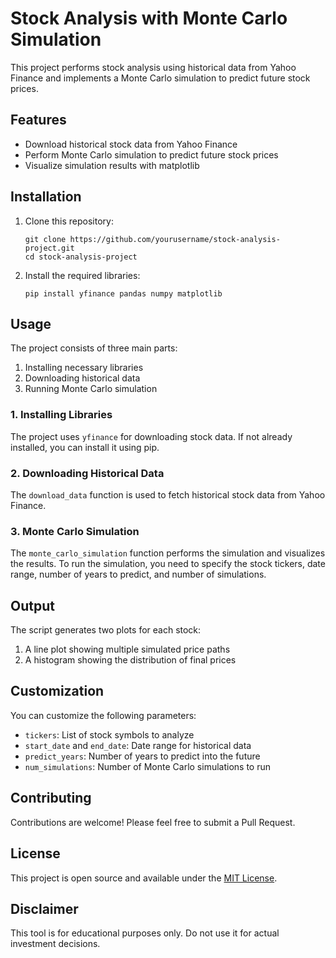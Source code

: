 # Stock Analysis with Monte Carlo Simulation

This project performs stock analysis using historical data from Yahoo Finance and implements a Monte Carlo simulation to predict future stock prices.

## Features

- Download historical stock data from Yahoo Finance
- Perform Monte Carlo simulation to predict future stock prices
- Visualize simulation results with matplotlib

## Installation

1. Clone this repository:
   ```
   git clone https://github.com/yourusername/stock-analysis-project.git
   cd stock-analysis-project
   ```

2. Install the required libraries:
   ```
   pip install yfinance pandas numpy matplotlib
   ```

## Usage

The project consists of three main parts:

1. Installing necessary libraries
2. Downloading historical data
3. Running Monte Carlo simulation

### 1. Installing Libraries

The project uses `yfinance` for downloading stock data. If not already installed, you can install it using pip.

### 2. Downloading Historical Data

The `download_data` function is used to fetch historical stock data from Yahoo Finance.

### 3. Monte Carlo Simulation

The `monte_carlo_simulation` function performs the simulation and visualizes the results. To run the simulation, you need to specify the stock tickers, date range, number of years to predict, and number of simulations.

## Output

The script generates two plots for each stock:

1. A line plot showing multiple simulated price paths
2. A histogram showing the distribution of final prices

## Customization

You can customize the following parameters:

- `tickers`: List of stock symbols to analyze
- `start_date` and `end_date`: Date range for historical data
- `predict_years`: Number of years to predict into the future
- `num_simulations`: Number of Monte Carlo simulations to run

## Contributing

Contributions are welcome! Please feel free to submit a Pull Request.

## License

This project is open source and available under the [MIT License](LICENSE).

## Disclaimer

This tool is for educational purposes only. Do not use it for actual investment decisions.
